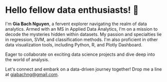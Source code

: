 # Hello fellow data enthusiasts! 🚀 

I'm **Gia Bach Nguyen**, a fervent explorer navigating the realm of data analytics. Armed with an MS in Applied Data Analytics, I'm on a mission to decode the mysteries hidden within datasets. My passion and specialties lie in regression, SVM, and classification methods. I'm also proficient in other data visualization tools, including Python, R, and Plotly Dashboard.

Eager to collaborate on exciting data science projects and dive deep into the world of analysis.

Let's connect and embark on a data-driven journey together! Drop me a line at [giabachng@gmail.com](mailto:giabachng@gmail.com).
